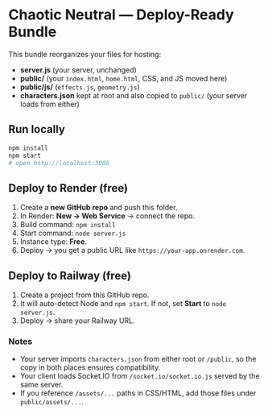 # Chaotic Neutral — Deploy-Ready Bundle

This bundle reorganizes your files for hosting:
- **server.js** (your server, unchanged)
- **public/** (your `index.html`, `home.html`, CSS, and JS moved here)
- **public/js/** (`effects.js`, `geometry.js`)
- **characters.json** kept at root and also copied to `public/` (your server loads from either)

## Run locally
```bash
npm install
npm start
# open http://localhost:3000
```

## Deploy to Render (free)
1. Create a **new GitHub repo** and push this folder.
2. In Render: **New → Web Service** → connect the repo.
3. Build command: `npm install`
4. Start command: `node server.js`
5. Instance type: **Free**.
6. Deploy → you get a public URL like `https://your-app.onrender.com`.

## Deploy to Railway (free)
1. Create a project from this GitHub repo.
2. It will auto-detect Node and `npm start`. If not, set **Start** to `node server.js`.
3. Deploy → share your Railway URL.

### Notes
- Your server imports `characters.json` from either root or `/public`, so the copy in both places ensures compatibility.
- Your client loads Socket.IO from `/socket.io/socket.io.js` served by the same server.
- If you reference `/assets/...` paths in CSS/HTML, add those files under `public/assets/...`.
